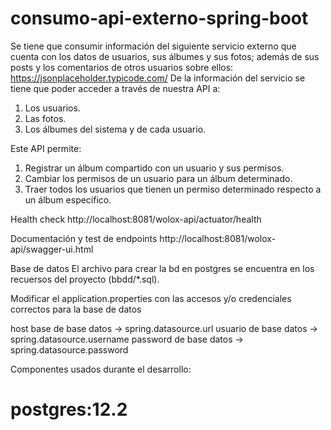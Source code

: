 # consumo-api-externo-spring-boot
Se tiene que consumir información del siguiente servicio externo que cuenta con los datos de usuarios, sus álbumes y sus fotos; además de sus posts y 
los comentarios de otros usuarios sobre ellos: https://jsonplaceholder.typicode.com/ De la información del servicio se tiene que poder acceder a través de nuestra API a:
1. Los usuarios.
2. Las fotos.
3. Los álbumes del sistema y de cada usuario.

Este API permite:
1. Registrar un álbum compartido con un usuario y sus permisos.
2. Cambiar los permisos de un usuario para un álbum determinado.
3. Traer todos los usuarios que tienen un permiso determinado respecto a un
álbum específico.

Health check
http://localhost:8081/wolox-api/actuator/health

Documentación y test de endpoints
http://localhost:8081/wolox-api/swagger-ui.html

Base de datos
El archivo para crear la bd en postgres se encuentra en los recuersos del proyecto (bbdd/*.sql).

Modificar el application.properties con las accesos y/o credenciales correctos para la base de datos

host base de base datos -> spring.datasource.url
usuario   de base datos -> spring.datasource.username
password  de base datos -> spring.datasource.password

Componentes usados durante el desarrollo:
<h1> postgres:12.2 </h1>
